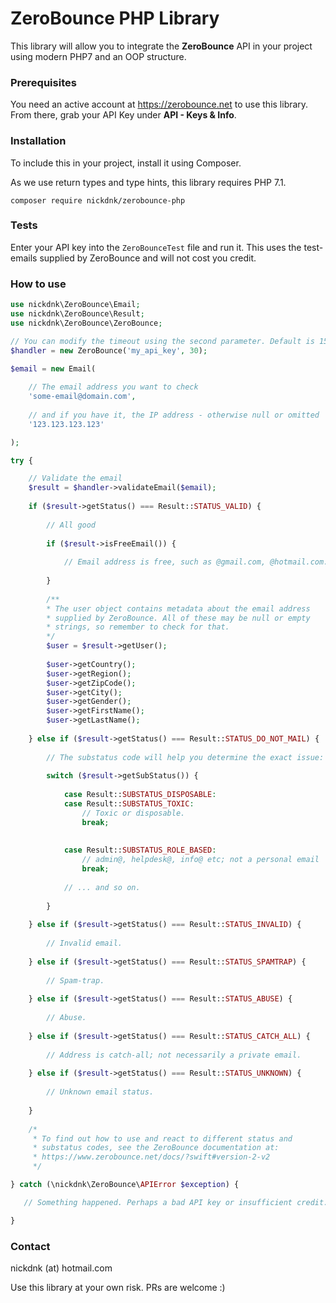 # ZeroBounce PHP Library

This library will allow you to integrate the **ZeroBounce** API in your project using modern PHP7 and an OOP structure.

### Prerequisites

You need an active account at https://zerobounce.net to use this library. From there, grab your API Key under **API - Keys &amp; Info**. 


### Installation

To include this in your project, install it using Composer.

As we use return types and type hints, this library requires PHP 7.1.

`composer require nickdnk/zerobounce-php`

### Tests

Enter your API key into the `ZeroBounceTest` file and run it. This
uses the test-emails supplied by ZeroBounce and will not cost you credit.

### How to use

```php
use nickdnk\ZeroBounce\Email;
use nickdnk\ZeroBounce\Result;
use nickdnk\ZeroBounce\ZeroBounce;

// You can modify the timeout using the second parameter. Default is 15.
$handler = new ZeroBounce('my_api_key', 30);

$email = new Email(
    
    // The email address you want to check
    'some-email@domain.com',
    
    // and if you have it, the IP address - otherwise null or omitted
    '123.123.123.123'

);

try {

    // Validate the email
    $result = $handler->validateEmail($email);
    
    if ($result->getStatus() === Result::STATUS_VALID) {
        
        // All good
        
        if ($result->isFreeEmail()) {
            
            // Email address is free, such as @gmail.com, @hotmail.com.
            
        }
        
        /**
        * The user object contains metadata about the email address
        * supplied by ZeroBounce. All of these may be null or empty
        * strings, so remember to check for that. 
        */
        $user = $result->getUser();
        
        $user->getCountry();
        $user->getRegion();
        $user->getZipCode();
        $user->getCity();
        $user->getGender();
        $user->getFirstName();
        $user->getLastName();
        
    } else if ($result->getStatus() === Result::STATUS_DO_NOT_MAIL) {
        
        // The substatus code will help you determine the exact issue:
        
        switch ($result->getSubStatus()) {
            
            case Result::SUBSTATUS_DISPOSABLE:
            case Result::SUBSTATUS_TOXIC:
                // Toxic or disposable.
                break;
                
                
            case Result::SUBSTATUS_ROLE_BASED:
                // admin@, helpdesk@, info@ etc; not a personal email
                break;
            
            // ... and so on.
                
        }
        
    } else if ($result->getStatus() === Result::STATUS_INVALID) {
        
        // Invalid email.
        
    } else if ($result->getStatus() === Result::STATUS_SPAMTRAP) {
        
        // Spam-trap.
        
    } else if ($result->getStatus() === Result::STATUS_ABUSE) {
        
        // Abuse.
        
    } else if ($result->getStatus() === Result::STATUS_CATCH_ALL) {
        
        // Address is catch-all; not necessarily a private email.
        
    } else if ($result->getStatus() === Result::STATUS_UNKNOWN) {
        
        // Unknown email status.
       
    }
    
    /*
     * To find out how to use and react to different status and
     * substatus codes, see the ZeroBounce documentation at:
     * https://www.zerobounce.net/docs/?swift#version-2-v2
     */

} catch (\nickdnk\ZeroBounce\APIError $exception) {

   // Something happened. Perhaps a bad API key or insufficient credit.

}
```

### Contact

nickdnk (at) hotmail.com

Use this library at your own risk. PRs are welcome :)

